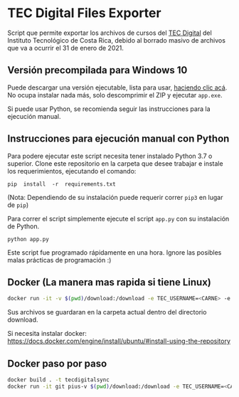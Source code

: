 # TEC Digital Files Exporter

Script que permite exportar los archivos de cursos del [TEC Digital](https://tecdigital.tec.ac.cr/) del Instituto Tecnológico de Costa Rica, debido al borrado masivo de archivos que va a ocurrir el 31 de enero de 2021.

## Versión precompilada para Windows 10

Puede descargar una versión ejecutable, lista para usar, [haciendo clic acá](https://github.com/JosephTico/TEC-Digital-File-Exporter/releases/latest). No ocupa instalar nada más, solo descomprimir el ZIP y ejecutar `app.exe`.

Si puede usar Python, se recomienda seguir las instrucciones para la ejecución manual.

## Instrucciones para ejecución manual con Python

Para podere ejecutar este script necesita tener instalado Python 3.7 o superior. Clone este repositorio en la carpeta que desee trabajar e instale los requerimientos, ejecutando el comando:

```
pip  install  -r  requirements.txt
```
(Nota: Dependiendo de su instalación puede requerir correr `pip3` en lugar de `pip`)

Para correr el script simplemente ejecute el script `app.py` con su instalación de Python.
```
python app.py
```

Este script fue programado rápidamente en una hora. Ignore las posibles malas prácticas de programación :)

## Docker (La manera mas rapida si tiene Linux)

```bash
docker run -it -v $(pwd)/download:/download -e TEC_USERNAME=<CARNE> -e TEC_PASSWORD=<PIN> paroque28/tecdigitialsync
```
Sus archivos se guardaran en la carpeta actual dentro del directorio download.

Si necesita instalar docker: https://docs.docker.com/engine/install/ubuntu/#install-using-the-repository

## Docker paso por paso
```bash
docker build . -t tecdigitalsync
docker run -it git pius-v $(pwd)/download:/download -e TEC_USERNAME=<CARNE> -e TEC_PASSWORD=<PIN> tecdigitalsync
```
